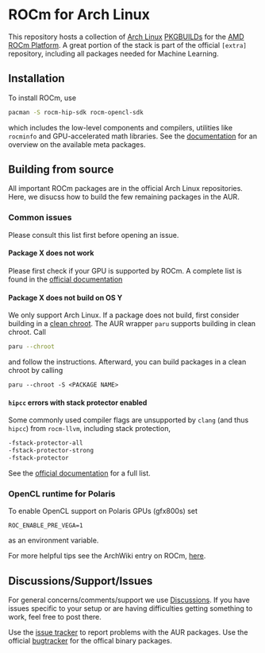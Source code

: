 # ROCm for Arch Linux
This repository hosts a collection of [Arch Linux](https://www.archlinux.org/)
[PKGBUILDs](https://wiki.archlinux.org/index.php/PKGBUILD) for the
[AMD ROCm Platform](https://www.amd.com/en/graphics/servers-solutions-rocm).
A great portion of the stack is part of the official `[extra]` repository,
including all packages needed for Machine Learning.

## Installation
To install ROCm, use
```bash
pacman -S rocm-hip-sdk rocm-opencl-sdk
```
which includes the low-level components and compilers, utilities like `rocminfo`
and GPU-accelerated math libraries. See the
[documentation](https://rocm.docs.amd.com/en/latest/deploy/linux/os-native/package_manager_integration.html#components-of-rocm-programming-models)
for an overview on the available meta packages.

## Building from source

All important ROCm packages are in the official Arch Linux repositories.
Here, we disucss how to build the few remaining packages in the AUR.

### Common issues

Please consult this list first before opening an issue.

#### Package X does not work
Please first check if your GPU is supported by ROCm.
A complete list is found in the [official documentation](https://community.amd.com/t5/knowledge-base/amd-rocm-hardware-and-software-support-document/ta-p/489937)

#### Package X does not build on OS Y
We only support Arch Linux. If a package does not build, first consider building in a
[clean chroot](https://wiki.archlinux.org/index.php/DeveloperWiki:Building_in_a_clean_chroot).
The AUR wrapper `paru` supports building in clean chroot. Call
```bash
paru --chroot
```
and follow the instructions. Afterward, you can build packages in a clean chroot by calling
```
paru --chroot -S <PACKAGE NAME>
```

#### `hipcc` errors with stack protector enabled
Some commonly used compiler flags are unsupported by `clang` (and thus `hipcc`) from `rocm-llvm`,
including stack protection,
```bash
-fstack-protector-all
-fstack-protector-strong
-fstack-protector
```
See the [official documentation](https://rocm.docs.amd.com/en/latest/reference/rocmcc/rocmcc.html#support-status-of-other-clang-options) for a full list.

### OpenCL runtime for Polaris
To enable OpenCL support on Polaris GPUs (gfx800s) set
```
ROC_ENABLE_PRE_VEGA=1
```
as an environment variable.

For more helpful tips see the ArchWiki entry on ROCm,
[here](https://wiki.archlinux.org/index.php/GPGPU#ROCm).

## Discussions/Support/Issues
For general concerns/comments/support we use
[Discussions](https://github.com/rocm-arch/rocm-arch/discussions).
If you have issues specific to your setup or are having difficulties
getting something to work, feel free to post there.

Use the [issue tracker](https://github.com/rocm-arch/rocm-arch/issues) to report
problems with the AUR packages.
Use the official [bugtracker](https://bugs.archlinux.org/) for the offical binary packages.
